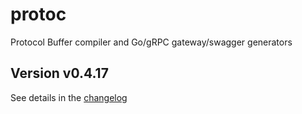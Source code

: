 # protoc
Protocol Buffer compiler and Go/gRPC gateway/swagger generators

## Version v0.4.17

See details in the [changelog](docs/CHANGELOG.md)
